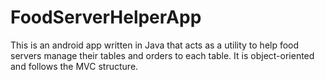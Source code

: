 # FoodServerHelperApp
This is an android app written in Java that acts as a utility to help food servers manage their tables and orders to each table. It is object-oriented and follows the MVC structure.
